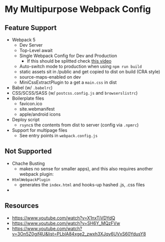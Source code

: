 # My Multipurpose Webpack Config

## Feature Support

- Webpack 5
  - Dev Server
  - Top-Level await
  - Single Webpack Config for Dev and Production
    - If this should be splitted check [this video](https://www.youtube.com/watch?v=VR5y93CNzeA&list=PLblA84xge2_zwxh3XJqy6UVxS60YdusY8&index=7)
  - Auto-switch mode to production when using `npm run build`
  - static assets sit in /public and get copied to dist on build (CRA style)
  - source-maps-enabled on dev
  - MiniCssExtractPlugin to a get a `main.css` in dist
- Babel (w/ `.babelrc`)
- CSS/SCSS/SASS (w/ `postcss.config.js` and `browserslistrc`)
- Boilerplate files
  - favicon.ico
  - site.webmanifest
  - apple/android icons
- Deploy script
  - `rsync`s the contents from dist to server (config via `.npmrc`)
- Support for multipage files
  - See entry points in `webpack.config.js`

## Not Supported

- Chache Busting
  - makes no sense for smaller apps), and this also requires another webpack plugin:
- `HtmlWebpackPlugin`
  - generates the `index.html` and hooks-up hashed .js, .css files
-

## Resources

- https://www.youtube.com/watch?v=X1nxTjVDYdQ
- https://www.youtube.com/watch?v=SH6Y_MQzFVw
- https://www.youtube.com/watch?v=3On5Z0gjf4U&list=PLblA84xge2_zwxh3XJqy6UVxS60YdusY8
